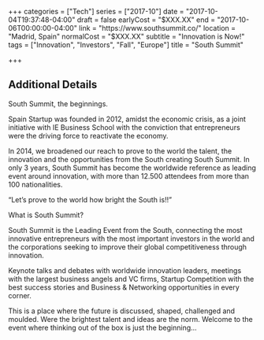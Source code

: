 +++
categories = ["Tech"]
series = ["2017-10"]
date = "2017-10-04T19:37:48-04:00"
draft = false
earlyCost = "$XXX.XX"
end = "2017-10-06T00:00:00-04:00"
link = "https://www.southsummit.co/"
location = "Madrid, Spain"
normalCost = "$XXX.XX"
subtitle = "Innovation is Now!"
tags = ["Innovation", "Investors", "Fall", "Europe"]
title = "South Summit"

+++
<!--more-->

## Additional Details

South Summit, the beginnings.

Spain Startup was founded in 2012, amidst the economic crisis, as a joint initiative with IE Business School with the conviction that entrepreneurs were the driving force to reactivate the economy.

In 2014, we broadened our reach to prove to the world the talent, the innovation and the opportunities from the South creating South Summit. In only 3 years, South Summit has become the worldwide reference as leading event around innovation, with more than 12.500 attendees from more than 100 nationalities.

“Let’s prove to the world how bright the South is!!”

What is South Summit?

South Summit is the Leading Event from the South, connecting the most innovative entrepreneurs with the most important investors in the world and the corporations seeking to improve their global competitiveness through innovation.

Keynote talks and debates with worldwide innovation leaders, meetings with the largest business angels and VC firms, Startup Competition with the best success stories and Business & Networking opportunities in every corner.

This is a place where the future is discussed, shaped, challenged and moulded. Were the brightest talent and ideas are the norm. Welcome to the event where thinking out of the box is just the beginning...